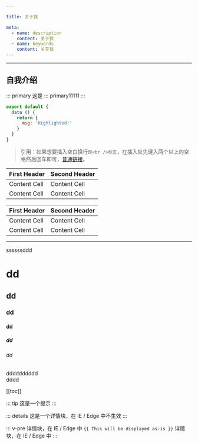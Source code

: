 ```yaml
---

title: 关于我

meta:
  - name: description
    content: 关于我
  - name: keywords
    content: 关于我
---
```


---

## 自我介绍

::: primary
这是 ::: primary11111
:::

``` js {4}
export default {
  data () {
    return {
      msg: 'Highlighted!'
    }
  }
}
```

> 引用：如果想要插入空白换行`即<br />标签`，在插入处先键入两个以上的空格然后回车即可，[普通链接](https://www.mdeditor.com/)。

| First Header  | Second Header |
| ------------- | ------------- |
| Content Cell  | Content Cell  |
| Content Cell  | Content Cell  |

| First Header  | Second Header |
| ------------- | ------------- |
| Content Cell  | Content Cell  |
| Content Cell  | Content Cell  |

***
ssssssddd
# dd
## dd
### dd
#### dd
##### dd
###### dd

dddddddddd  
dddd

[[toc]]

::: tip
这是一个提示
:::

::: details
这是一个详情块，在 IE / Edge 中不生效
:::

::: v-pre
 详情块，在 IE / Edge 中 `{{ This will be displayed as-is }}` 详情块，在 IE / Edge 中
:::

